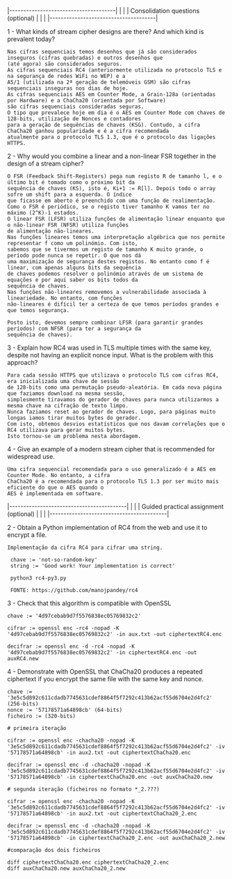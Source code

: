 |--------------------------------------|
|                                      |
|  Consolidation questions (optional)  |
|                                      |
|--------------------------------------|

1 - What kinds of stream cipher designs are there? And which kind is prevalent today?

    Nas cifras sequenciais temos desenhos que já são considerados inseguros (cifras quebradas) e outros desenhos que
    (até agora) são considerados seguros.
    As cifras sequenciais RC4 (anteriormente utilizada no protocolo TLS e na segurança de redes WiFi no WEP) e a
    A5/1 (utilizada na 2ª geração de telemóveis GSM) são cifras sequenciais inseguras nos dias de hoje.
    As cifras sequenciais AES em Counter Mode, a Grain-128a (orientadas por Hardware) e a ChaCha20 (orientada por Software) 
    são cifras sequenciais consideradas seguras.
    O tipo que prevalece hoje em dia é o AES em Counter Mode com chaves de 128-bits, utilização de Nonces e contadores
    para a geração de sequências de chaves (KSG). Contudo, a cifra ChaCha20 ganhou popularidade e é a cifra recomendada
    atualmente para o protocolo TLS 1.3, que é o protocolo das ligações HTTPS.

2 - Why would you combine a linear and a non-linear FSR together in the design of a stream cipher?

    O FSR (Feedback Shift-Registers) pega num registo R de tamanho l, e o último bit é tomado como o próximo bit da
    sequência de chaves (KS), isto é, Ki+1 := R[l]. Depois todo o array sofre um shift para a esquerda. O índice
    que ficasse em aberto é preenchido com uma função de realimentação.
    Como o FSR é periódico, se o registo tiver tamanho K vamos ter no máximo (2^K)-1 estados.
    O linear FSR (LFSR) utiliza funções de alimentação linear enquanto que o não-linear FSR (NFSR) utiliza funções
    de alimentação não-lineares. 
    Nas funções lineares temos uma interpretação algébrica que nos permite representar f como um polinómio. Com isto,
    sabemos que se tivermos um registo de tamanho K muito grande, o período pode nunca se repetir. O que nos dá
    uma maximização de segurança destes registos. No entanto como f é linear, com apenas alguns bits da sequência
    de chaves podemos resolver o polinómio através de um sistema de equações e por aqui saber os bits todos da 
    sequência de chaves.
    Nas funções não-lineares removemos a vulnerabilidade associada à lineariedade. No entanto, com funções
    não-lineares é difícil ter a certeza de que temos períodos grandes e que temos segurança.

    Posto isto, devemos sempre combinar LFSR (para garantir grandes períodos) com NFSR (para ter a segurança da
    sequência de chaves).


3 - Explain how RC4 was used in TLS multiple times with the same key, despite not having an explicit nonce input.
    What is the problem with this approach?

    Para cada sessão HTTPS que utilizava o protocolo TLS com cifras RC4, era inicializada uma chave de sessão 
    de 128-bits como uma permutação pseudo-aleatória. Em cada nova página que faziamos download na mesma sessão,
    simplesmente tiravamos do gerador de chaves para nunca utilizarmos a mesma chave na cifração de texto limpo.
    Nunca faziamos reset ao gerador de chaves. Logo, para páginas muito longas iamos tirar muitos bytes do gerador.
    Com isto, obtemos desvios estatísticos que nos davam correlações que o RC4 utilizava para gerar muitos bytes.
    Isto tornou-se um problema nesta abordagem.

4 - Give an example of a modern stream cipher that is recommended for widespread use.

    Uma cifra sequencial recomendada para o uso generalizado é a AES em Counter Mode. No entanto, a cifra
    ChaCha20 é a recomendada para o protocolo TLS 1.3 por ser muito mais eficiente do que o AES quando o
    AES é implementada em software.

|------------------------------------------|
|                                          |
|  Guided practical assignment (optional)  |
|                                          |
|------------------------------------------|

2 - Obtain a Python implementation of RC4 from the web and use it to encrypt a file.

    Implementação da cifra RC4 para cifrar uma string.

     chave := 'not-so-random-key'  
     string := 'Good work! Your implementation is correct'

     python3 rc4-py3.py

     FONTE: https://github.com/manojpandey/rc4

3 - Check that this algorithm is compatible with OpenSSL

	chave := '4d97cebab9d7f5576838ec05769832c2'

    cifrar := openssl enc -rc4 -nopad -K '4d97cebab9d7f5576838ec05769832c2' -in aux.txt -out ciphertextRC4.enc
    
    decifrar := openssl enc -d -rc4 -nopad -K '4d97cebab9d7f5576838ec05769832c2' -in ciphertextRC4.enc -out auxRC4.new

4 - Demonstrate with OpenSSL that ChaCha20 produces a repeated ciphertext if you encrypt the same file with the
same key and nonce.

	chave := '3e5c5d892c611cdadb7745631cdef8864f5f7292c413b62acf55d6704e2d4fc2' (256-bits)
    nonce := '57178571a64898cb' (64-bits)
    ficheiro := (320-bits)

    # primeira iteração

    cifrar := openssl enc -chacha20 -nopad -K '3e5c5d892c611cdadb7745631cdef8864f5f7292c413b62acf55d6704e2d4fc2' -iv '57178571a64898cb' -in aux2.txt -out ciphertextChaCha20.enc
    
    decifrar := openssl enc -d -chacha20 -nopad -K '3e5c5d892c611cdadb7745631cdef8864f5f7292c413b62acf55d6704e2d4fc2' -iv '57178571a64898cb' -in ciphertextChaCha20.enc -out auxChaCha20.new

    # segunda iteração (ficheiros no formato *_2.???)

    cifrar := openssl enc -chacha20 -nopad -K '3e5c5d892c611cdadb7745631cdef8864f5f7292c413b62acf55d6704e2d4fc2' -iv '57178571a64898cb' -in aux2.txt -out ciphertextChaCha20_2.enc
    
    decifrar := openssl enc -d -chacha20 -nopad -K '3e5c5d892c611cdadb7745631cdef8864f5f7292c413b62acf55d6704e2d4fc2' -iv '57178571a64898cb' -in ciphertextChaCha20_2.enc -out auxChaCha20_2.new

    #comparação dos dois ficheiros

    diff ciphertextChaCha20.enc ciphertextChaCha20_2.enc
    diff auxChaCha20.new auxChaCha20_2.new

